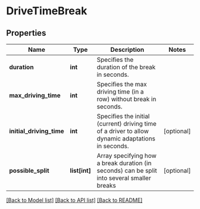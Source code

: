 # DriveTimeBreak

## Properties
Name | Type | Description | Notes
------------ | ------------- | ------------- | -------------
**duration** | **int** | Specifies the duration of the break in seconds. | 
**max_driving_time** | **int** | Specifies the max driving time (in a row) without break in seconds. | 
**initial_driving_time** | **int** | Specifies the initial (current) driving time of a driver to allow dynamic adaptations in seconds. | [optional] 
**possible_split** | **list[int]** | Array specifying how a break duration (in seconds) can be split into several smaller breaks | [optional] 

[[Back to Model list]](../README.md#documentation-for-models) [[Back to API list]](../README.md#documentation-for-api-endpoints) [[Back to README]](../README.md)

